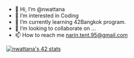 - 👋 Hi, I’m @nwattana
- 👀 I’m interested in Coding
- 🌱 I’m currently learning 42Bangkok program.
- 💞️ I’m looking to collaborate on ...
- 📫 How to reach me narin.tent.95@gmail.com

<!---
nwattana/nwattana is a ✨ special ✨ repository because its `README.md` (this file) appears on your GitHub profile.
You can click the Preview link to take a look at your changes.
--->

<a href="https://github.com/oakoudad/badge42"><img src="https://badge.mediaplus.ma/colorfulwaves/nwattana?1337Badge=off" alt="nwattana's 42 stats" /></a>
